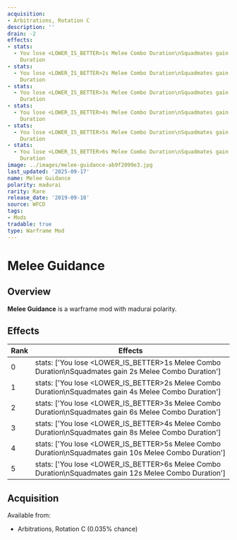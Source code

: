 ```yaml
---
acquisition:
- Arbitrations, Rotation C
description: ''
drain: -2
effects:
- stats:
  - You lose <LOWER_IS_BETTER>1s Melee Combo Duration\nSquadmates gain 2s Melee Combo
    Duration
- stats:
  - You lose <LOWER_IS_BETTER>2s Melee Combo Duration\nSquadmates gain 4s Melee Combo
    Duration
- stats:
  - You lose <LOWER_IS_BETTER>3s Melee Combo Duration\nSquadmates gain 6s Melee Combo
    Duration
- stats:
  - You lose <LOWER_IS_BETTER>4s Melee Combo Duration\nSquadmates gain 8s Melee Combo
    Duration
- stats:
  - You lose <LOWER_IS_BETTER>5s Melee Combo Duration\nSquadmates gain 10s Melee Combo
    Duration
- stats:
  - You lose <LOWER_IS_BETTER>6s Melee Combo Duration\nSquadmates gain 12s Melee Combo
    Duration
image: ../images/melee-guidance-ab9f2099e3.jpg
last_updated: '2025-09-17'
name: Melee Guidance
polarity: madurai
rarity: Rare
release_date: '2019-09-18'
source: WFCD
tags:
- Mods
tradable: true
type: Warframe Mod
---
```


# Melee Guidance

## Overview

**Melee Guidance** is a warframe mod with madurai polarity.

## Effects

| Rank | Effects |
|------|----------|
| 0 | stats: ['You lose <LOWER_IS_BETTER>1s Melee Combo Duration\\nSquadmates gain 2s Melee Combo Duration'] |
| 1 | stats: ['You lose <LOWER_IS_BETTER>2s Melee Combo Duration\\nSquadmates gain 4s Melee Combo Duration'] |
| 2 | stats: ['You lose <LOWER_IS_BETTER>3s Melee Combo Duration\\nSquadmates gain 6s Melee Combo Duration'] |
| 3 | stats: ['You lose <LOWER_IS_BETTER>4s Melee Combo Duration\\nSquadmates gain 8s Melee Combo Duration'] |
| 4 | stats: ['You lose <LOWER_IS_BETTER>5s Melee Combo Duration\\nSquadmates gain 10s Melee Combo Duration'] |
| 5 | stats: ['You lose <LOWER_IS_BETTER>6s Melee Combo Duration\\nSquadmates gain 12s Melee Combo Duration'] |

## Acquisition

Available from:
- Arbitrations, Rotation C (0.035% chance)


